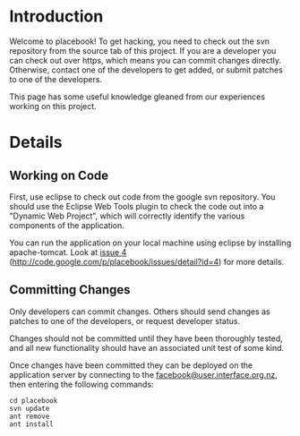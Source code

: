 # Introduction #

Welcome to placebook! To get hacking, you need to check out the svn repository from the source tab of this project. If you are a developer you can check out over https, which means you can commit changes directly. Otherwise, contact one of the developers to get added, or submit patches to one of the developers.

This page has some useful knowledge gleaned from our experiences working on this project.

# Details #

## Working on Code ##

First, use eclipse to check out code from the google svn repository. You should use the Eclipse Web Tools plugin to check the code out into a "Dynamic Web Project", which will correctly identify the various components of the application.

You can run the application on your local machine using eclipse by installing apache-tomcat. Look at [issue 4](https://code.google.com/p/placebook/issues/detail?id=4) (http://code.google.com/p/placebook/issues/detail?id=4) for more details.

## Committing Changes ##

Only developers can commit changes. Others should send changes as patches to one of the developers, or request developer status.

Changes should not be committed until they have been thoroughly tested, and all new functionality should have an associated unit test of some kind.

Once changes have been committed they can be deployed on the application server by connecting to the facebook@user.interface.org.nz, then entering the following commands:

```
cd placebook
svn update
ant remove
ant install
```